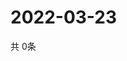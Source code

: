 # 2022-03-23
  共 0条

  <!-- BEGIN -->
  <!-- 最后更新时间Wed Mar 23 2022 12:10:06 GMT+0000 (Coordinated Universal Time) -->
  
  <!-- END -->
  
  
